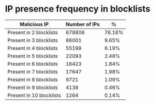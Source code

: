 # IP presence frequency in blocklists
| Malicious IP | Number of IPs | % |
|----|----|----|
| Present in 2 blocklists | 678806 | 76.16% |
| Present in 3 blocklists | 86001 | 9.65% |
| Present in 4 blocklists | 55199 | 6.19% |
| Present in 5 blocklists | 22093 | 2.48% |
| Present in 6 blocklists | 16423 | 1.84% |
| Present in 7 blocklists | 17647 | 1.98% |
| Present in 8 blocklists | 9721 | 1.09% |
| Present in 9 blocklists | 4138 | 0.46% |
| Present in 10 blocklists | 1264 | 0.14% |
